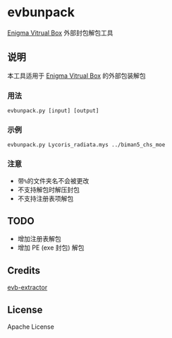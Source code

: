 # evbunpack
[Enigma Vitrual Box](https://enigmaprotector.com/) 外部封包解包工具

## 说明
本工具适用于 [Enigma Vitrual Box](https://enigmaprotector.com/) 的外部包装解包

### 用法
	evbunpack.py [input] [output]

### 示例
	evbunpack.py Lycoris_radiata.mys ../biman5_chs_moe

### 注意
- 带`%`的文件夹名不会被更改
- 不支持解包时解压封包
- 不支持注册表项解包

## TODO
- 增加注册表解包
- 增加 PE (exe 封包) 解包

## Credits
[evb-extractor](https://github.com/EVBExtractor/evb-extractor)

## License
Apache License